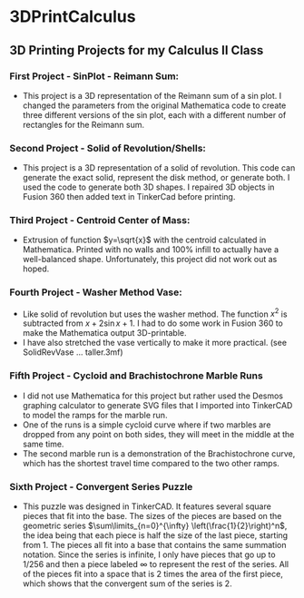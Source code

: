 # 3DPrintCalculus
## 3D Printing Projects for my Calculus II Class

### First Project - SinPlot - Reimann Sum:
  - This project is a 3D representation of the Reimann sum of a sin plot. I changed the parameters from the original Mathematica code to create three different versions of the sin plot, each with a different number of rectangles for the Reimann sum.

### Second Project - Solid of Revolution/Shells:
- This project is a 3D representation of a solid of revolution. This code can generate the exact solid, represent the disk method, or generate both. I used the code to generate both 3D shapes. I repaired 3D objects in Fusion 360 then added text in TinkerCad before printing.

### Third Project - Centroid Center of Mass:
- Extrusion of function $y=\sqrt{x}$ with the centroid calculated in Mathematica. Printed with no walls and 100% infill to actually have a well-balanced shape. Unfortunately, this project did not work out as hoped.

### Fourth Project - Washer Method Vase:
- Like solid of revolution but uses the washer method. The function $x^2$ is subtracted from $x + 2\sin{x} + 1$. I had to do some work in Fusion 360 to make the Mathematica output 3D-printable.
- I have also stretched the vase vertically to make it more practical. (see SolidRevVase ... taller.3mf)

### Fifth Project - Cycloid and Brachistochrone Marble Runs
- I did not use Mathematica for this project but rather used the Desmos graphing calculator to generate SVG files that I imported into TinkerCAD to model the ramps for the marble run.
- One of the runs is a simple cycloid curve where if two marbles are dropped from any point on both sides, they will meet in the middle at the same time.
- The second marble run is a demonstration of the Brachistochrone curve, which has the shortest travel time compared to the two other ramps.

### Sixth Project - Convergent Series Puzzle
- This puzzle was designed in TinkerCAD. It features several square pieces that fit into the base. The sizes of the pieces are based on the geometric series $\sum\limits_{n=0}^{\infty} \left(\frac{1}{2}\right)^n$, the idea being that each piece is half the size of the last piece, starting from 1. The pieces all fit into a base that contains the same summation notation. Since the series is infinite, I only have pieces that go up to 1/256 and then a piece labeled ${\infty}$ to represent the rest of the series. All of the pieces fit into a space that is 2 times the area of the first piece, which shows that the convergent sum of the series is 2.


